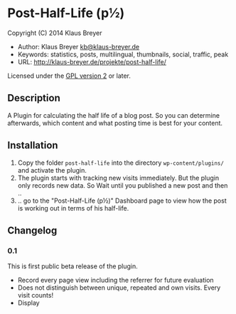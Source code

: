 # Post-Half-Life (p½)

Copyright (C) 2014 Klaus Breyer

* Author: Klaus Breyer <kb@klaus-breyer.de>
* Keywords: statistics, posts, multilingual, thumbnails, social, traffic, peak
* URL: <http://klaus-breyer.de/projekte/post-half-life/>

Licensed under the [GPL version 2](http://www.gnu.org/licenses/) or later.


## Description

A Plugin for calculating the half life of a blog post. So you can determine afterwards, which content and what posting time is best for your content.

## Installation

1. Copy the folder `post-half-life` into the directory `wp-content/plugins/` and activate the plugin.
2. The plugin starts with tracking new visits immediately. But the plugin only records new data. So Wait until you published a new post and then ..
3. .. go to the "Post-Half-Life (p½)" Dashboard page to view how the post is working out in terms of his half-life. 
    

## Changelog

### 0.1 ###

This is first public beta release of the plugin. 
* Record every page view including the referrer for future evaluation
* Does not distinguish between unique, repeated and own visits. Every visit counts!
* Display 
